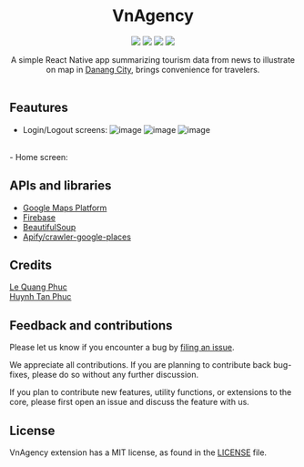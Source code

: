 <h1 align="center">
VnAgency
</h1>

<p align="center">
  <img src="https://github.com/php-science/textrank/workflows/tests/badge.svg"/>
  <img src="https://img.shields.io/badge/stable-1.0-orange" />
  <img src="https://img.shields.io/badge/download-441-red"/>
	<a href="https://github.com/lqphuc123/Quidk/blob/main/LICENSE">
      <img src="https://img.shields.io/github/license/lqphuc123/Quidk"/>
  </a>
</p>

<p align="center">
A simple React Native app summarizing tourism data from news to illustrate on map in <a href="https://en.wikipedia.org/wiki/Da_Nang">Danang City</a>, brings convenience for travelers.</br>
</br>
</p>

## Feautures
- Login/Logout screens:
![image](https://user-images.githubusercontent.com/58034112/205369744-0896f145-f646-49f6-bd50-5345976238b7.png)
![image](https://user-images.githubusercontent.com/58034112/205369754-42f8b373-c6f7-4cbe-954a-0a5953ead7f2.png)
![image](https://user-images.githubusercontent.com/58034112/205369792-913dd81e-66c4-4b8f-b58f-e33e55f85ed2.png)
<br>
- Home screen:


## APIs and libraries
- [Google Maps Platform](https://developers.google.com/maps)
- [Firebase](https://firebase.google.com/docs/reference)
- [BeautifulSoup](https://www.crummy.com/software/BeautifulSoup/bs4/doc/)
- [Apify/crawler-google-places](apify.com/compass/crawler-google-places)

## Credits
[Le Quang Phuc](https://www.facebook.com/phuc.lequang.9081/)</br>
[Huynh Tan Phuc](https://www.facebook.com/HtPuc)

## Feedback and contributions

Please let us know if you encounter a bug by [filing an issue](https://github.com/TanPuc/VnAgency/issues).

We appreciate all contributions. If you are planning to contribute back bug-fixes, please do so without any further discussion.

If you plan to contribute new features, utility functions, or extensions to the core, please first open an issue and discuss the feature with us.

## License

VnAgency extension has a MIT license, as found in the [LICENSE](LICENSE) file.
